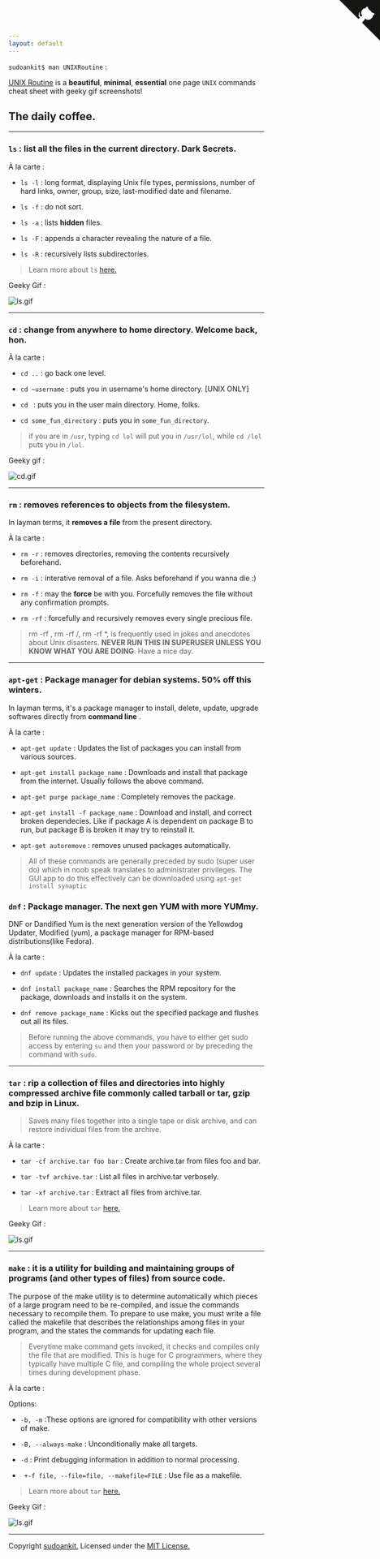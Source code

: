 ```yaml
---
layout: default
---
```

`sudoankit$ man UNIXRoutine` :

[UNIX Routine](https://github.com/sudoankit/UNIXRoutine) is a **beautiful**, **minimal**, **essential** one page `UNIX` commands cheat sheet with geeky gif screenshots!

## The daily coffee. 
---

### `ls` : list all the files in the **current** directory. Dark Secrets.

À la carte :

- `ls -l` : long format, displaying Unix file types, permissions, number of hard links, owner, group, size, last-modified date and filename.

- `ls -f` : do not sort.

- `ls -a` : lists **hidden** files.

- `ls -F` : appends a character revealing the nature of a file. 

- `ls -R` : recursively lists subdirectories.

>Learn more about `ls` [here.](https://en.wikipedia.org/wiki/Ls)

Geeky Gif : 

![ls.gif](geekygifs/ls.gif)

---

### `cd` : change from anywhere to home directory. Welcome back, hon.

À la carte : 

- `cd ..` : go back one level.

- `cd ~username` : puts you in username's home directory. [UNIX ONLY]

- `cd ` : puts you in the user main directory. Home, folks.

- `cd some_fun_directory` : puts you in `some_fun_directory`. 

> if you are in `/usr`, typing `cd lol` will put you in `/usr/lol`, while `cd /lol` puts you in `/lol`.

Geeky gif :

![cd.gif](geekygifs/cd.gif)

---
 
### `rm` : removes references to objects from the filesystem.

In layman terms, it **removes a file** from the present directory.

À la carte : 

- `rm -r` : removes directories, removing the contents recursively beforehand.

- `rm -i` : interative removal of a file. Asks beforehand if you wanna die :)

- `rm -f` : may the **force** be with you. Forcefully removes the file without any confirmation prompts. 

- `rm -rf` : forcefully and recursively removes every single precious file.

> rm -rf , rm -rf /, rm -rf *, is frequently used in jokes and anecdotes about Unix disasters. **NEVER RUN THIS IN SUPERUSER UNLESS YOU KNOW WHAT YOU ARE DOING**.
Have a nice day.

---

### `apt-get` : Package manager for debian systems. 50% off this winters.

In layman terms, it's a package manager to install, delete, update, upgrade softwares directly from **command line** . 

À la carte : 

- `apt-get update` : Updates the list of packages you can install from various sources.

- `apt-get install package_name` : Downloads and install that package from the internet. Usually follows the above command.

- `apt-get purge package_name` : Completely removes the package. 

- `apt-get install -f package_name` : Download and install, and correct broken dependecies. Like if package A is dependent on package B to run, but package B is broken it may try to reinstall it.

- `apt-get autoremove` : removes unused packages automatically.

> All of these commands are generally preceded by sudo (super user do) which in noob speak translates to administrater privileges. The GUI app to do this effectively can be downloaded using `apt-get install synaptic` 

### `dnf` : Package manager. The next gen YUM with more YUMmy.

DNF or Dandified Yum is the next generation version of the Yellowdog Updater, Modified (yum), a package manager for RPM-based distributions(like Fedora).

À la carte : 

- `dnf update` : Updates the installed packages in your system.

- `dnf install package_name` : Searches the RPM repository for the package, downloads and installs it on the system.

- `dnf remove package_name` : Kicks out the specified package and flushes out all its files.

> Before running the above commands, you have to either get sudo access by entering `su` and then your password or by preceding the command with `sudo`.
 
---

### `tar` :  rip a collection of files and directories into highly compressed archive file commonly called tarball or tar, gzip and bzip in Linux.
>Saves many files together into a single tape or disk archive, and can restore individual files from the archive.

À la carte :

- `tar -cf archive.tar foo bar` : Create archive.tar from files foo and bar.

- `tar -tvf archive.tar` : List all files in archive.tar verbosely.

- `tar -xf archive.tar` : Extract all files from archive.tar.

>Learn more about `tar` [here.](http://wiki.linuxquestions.org/wiki/Tar)

Geeky Gif : 

![ls.gif](geekygifs/tar.gif)

---
### `make` : it is a utility for building and maintaining groups of programs (and other types of files) from source code.
The purpose of the make utility is to determine automatically which pieces of a large program need to be re-compiled, and issue the commands necessary to recompile them.
To prepare to use make, you must write a file called the makefile that describes the relationships among files in your program, and the states the commands for updating each file.

>Everytime make command gets invoked, it checks and compiles only the file that are modified. This is huge for C programmers, where they typically have multiple C file, and compiling the whole project several times during development phase. 

À la carte :

Options:

- `-b, -m` :These options are ignored for compatibility with other versions of make. 

- `-B, --always-make` : Unconditionally make all targets. 

- `-d` : Print debugging information in addition to normal processing.

- ` +-f file, --file=file, --makefile=FILE` : Use file as a makefile. 

>Learn more about `tar` [here.](http://wiki.linuxquestions.org/wiki/Tar)

Geeky Gif : 

![ls.gif](geekygifs/make.gif)

---
Copyright [sudoankit.](https://github.com/sudoankit)
Licensed under the [MIT License.](https://raw.githubusercontent.com/sudoankit/UNIXRoutine/master/LICENSE)

<a href="https://github.com/sudoankit/UNIXRoutine" class="github-corner"><svg width="80" height="80" viewBox="0 0 250 250" style="fill:#151513; color:#fff; position: absolute; top: 0; border: 0; right: 0;"><path d="M0,0 L115,115 L130,115 L142,142 L250,250 L250,0 Z"></path><path d="M128.3,109.0 C113.8,99.7 119.0,89.6 119.0,89.6 C122.0,82.7 120.5,78.6 120.5,78.6 C119.2,72.0 123.4,76.3 123.4,76.3 C127.3,80.9 125.5,87.3 125.5,87.3 C122.9,97.6 130.6,101.9 134.4,103.2" fill="currentColor" style="transform-origin: 130px 106px;" class="octo-arm"></path><path d="M115.0,115.0 C114.9,115.1 118.7,116.5 119.8,115.4 L133.7,101.6 C136.9,99.2 139.9,98.4 142.2,98.6 C133.8,88.0 127.5,74.4 143.8,58.0 C148.5,53.4 154.0,51.2 159.7,51.0 C160.3,49.4 163.2,43.6 171.4,40.1 C171.4,40.1 176.1,42.5 178.8,56.2 C183.1,58.6 187.2,61.8 190.9,65.4 C194.5,69.0 197.7,73.2 200.1,77.6 C213.8,80.2 216.3,84.9 216.3,84.9 C212.7,93.1 206.9,96.0 205.4,96.6 C205.1,102.4 203.0,107.8 198.3,112.5 C181.9,128.9 168.3,122.5 157.7,114.1 C157.9,116.9 156.7,120.9 152.7,124.9 L141.0,136.5 C139.8,137.7 141.6,141.9 141.8,141.8 Z" fill="currentColor" class="octo-body"></path></svg></a><style>.github-corner:hover .octo-arm{animation:octocat-wave 560ms ease-in-out}@keyframes octocat-wave{0%,100%{transform:rotate(0)}20%,60%{transform:rotate(-25deg)}40%,80%{transform:rotate(10deg)}}@media (max-width:500px){.github-corner:hover .octo-arm{animation:none}.github-corner .octo-arm{animation:octocat-wave 560ms ease-in-out}}</style>
